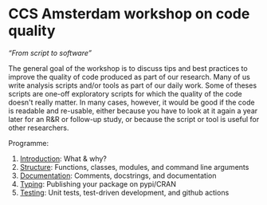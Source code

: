 # CCS Amsterdam workshop on code quality

*“From script to software”*

The general goal of the workshop is to discuss tips and best practices to improve the quality of code produced as part of our research.
Many of us write analysis scripts and/or tools as part of our daily work.
Some of theses scripts are one-off exploratory scripts for which the quality of the code doesn't really matter.
In many cases, however, it would be good if the code is readable and re-usable,
either because you have to look at it again a year later for an R&R or follow-up study,
or because the script or tool is useful for other researchers. 

Programme:

1. [Introduction](intro.md): What & why?
2. [Structure](readability.md): Functions, classes, modules, and command line arguments
3. [Documentation](reusability.md): Comments, docstrings, and documentation
4. [Typing](typing.md): Publishing your package on pypi/CRAN
5. [Testing](testing.md): Unit tests, test-driven development, and github actions


